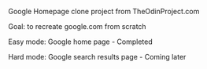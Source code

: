 Google Homepage clone project from TheOdinProject.com

Goal: to recreate google.com from scratch

Easy mode: Google home page - Completed

Hard mode: Google search results page - Coming later

